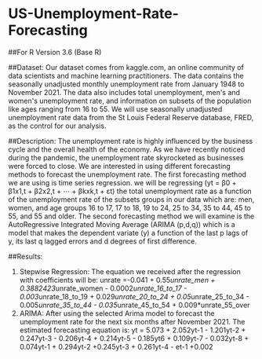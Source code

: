 # US-Unemployment-Rate-Forecasting

##For R Version 3.6 (Base R)

##Dataset:
Our dataset comes from kaggle.com, an online community of data scientists and machine learning practitioners. The data contains the seasonally unadjusted monthly unemployment rate from January 1948 to November 2021. The data also includes total unemployment, men's and women's unemployment rate, and information on subsets of the population like ages ranging from 16 to 55. We will use seasonally unadjusted unemployment rate data from the St Louis Federal Reserve database, FRED, as the control for our analysis.

##Description:
The unemployment rate is highly influenced by the business cycle and the overall health of the economy. As we have recently noticed during the pandemic, the unemployment rate skyrocketed as businesses were forced to close. We are interested in using different forecasting methods to forecast the unemployment rate. The first forecasting method we are using is time series regression. we will be regressing (yt = β0 + β1x1,t + β2x2,t + ⋯ + βkxk,t + εt) the total unemployment rate as a function of the unemployment rate of the subsets groups in our data which are: men, women, and age groups 16 to 17, 17 to 18, 19 to 24, 25 to 34, 35 to 44, 45 to 55, and 55 and older. The second forecasting method we will examine is the AutoRegressive Integrated Moving Average (ARIMA (p,d,q)) which is a model that makes the dependent variate (y) a function of the last p lags of y, its last q lagged errors and d degrees of first difference.

##Results:
1. Stepwise Regression:
The equation we received after the regression with coefficients will be:
unrate =-0.041 + 0.55*unrate_men + 0.3882423*unrate_women - 0.0002*unrate_16_to_17 - 0.003*unrate_18_to_19 + 0.029*unrate_20_to_24 + 0.05*unrate_25_to_34 - 0.005*unrate_35_to_44 - 0.035*unrate_45_to_54 + 0.009*unrate_55_over
2. ARIMA:
After using the selected Arima model to forecast the unemployment rate for the next six months after November 2021. The estimated forecasting equation is:
yt = 5.073 + 2.052yt-1 - 1.201yt-2 + 0.247yt-3 - 0.206yt-4 + 0.214yt-5 - 0.185yt6 + 0.109yt-7 - 0.032yt-8 + 0.074yt-1 + 0.294yt-2 +0.245yt-3 + 0.261yt-4 - et-1 +0.002
